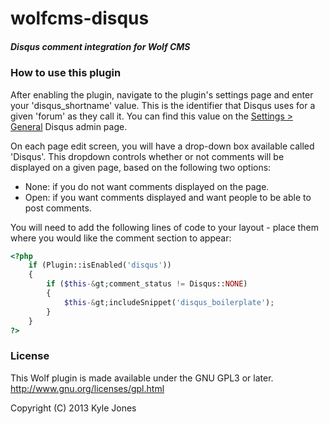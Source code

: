 wolfcms-disqus
==============

##### Disqus comment integration for Wolf CMS

### How to use this plugin

After enabling the plugin, navigate to the plugin's settings page and enter your 'disqus\_shortname' value. This is the identifier that Disqus uses for a given 'forum' as they call it. You can find this value on the [Settings > General][1] Disqus admin page.

On each page edit screen, you will have a drop-down box available called 'Disqus'. This dropdown controls whether or not comments will be displayed on a given page, based on the following two options:

  * None: if you do not want comments displayed on the page.
  * Open: if you want comments displayed and want people to be able to post comments.

You will need to add the following lines of code to your layout - place them where you would like the comment section to appear:

```php
<?php
    if (Plugin::isEnabled('disqus'))
    {
        if ($this-&gt;comment_status != Disqus::NONE)
        {
            $this-&gt;includeSnippet('disqus_boilerplate');
        }
    }
?>
```

### License

This Wolf plugin is made available under the GNU GPL3 or later.
http://www.gnu.org/licenses/gpl.html

Copyright (C) 2013 Kyle Jones

[1]: http://disqus.com/admin/settings/

